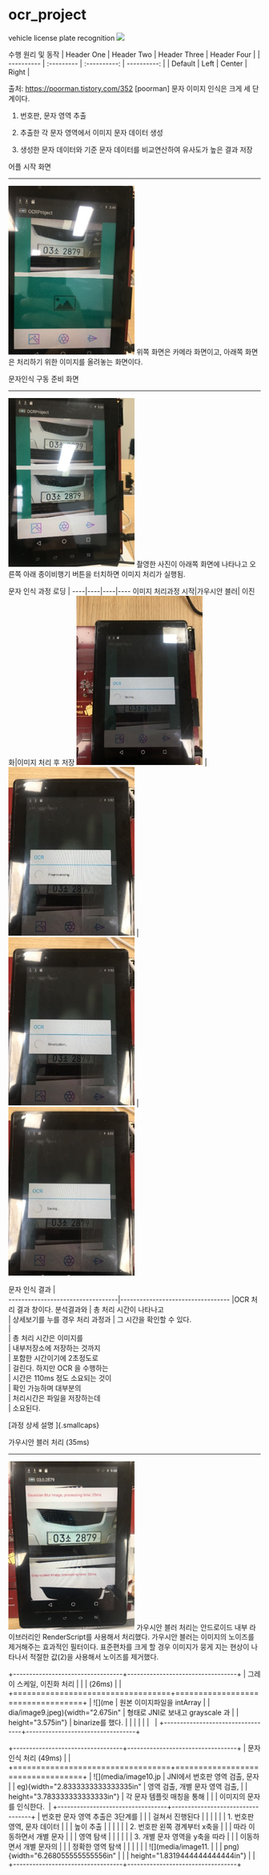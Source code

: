 # ocr_project
vehicle license plate recognition
<img src="https://user-images.githubusercontent.com/42017128/71764235-79fc5a00-2f28-11ea-9427-177215d19937.png">

수행 원리 및 동작
| Header One | Header Two | Header Three | Header Four | | ---------- | :--------- | :----------: | ----------: | | Default | Left | Center | Right |

출처: https://poorman.tistory.com/352 [poorman]
문자 이미지 인식은 크게 세 단계이다.

1.  번호판, 문자 영역 추출

2.  추출한 각 문자 영역에서 이미지 문자 데이터 생성

3.  생성한 문자 데이터와 기준 문자 데이터를 비교연산하여 유사도가 높은
    결과 저장

  어플 시작 화면                                                        
  --------------------------------------------------------------------- ---------------------------------------------------------------------------------------
  <img src="media/image1.jpg" width="50%" height="50%">
  위쪽 화면은 카메라 화면이고, 아래쪽 화면은 처리하기 위한 이미지를 올려놓는 화면이다. 

  문자인식 구동 준비 화면                                                 
  ----------------------------------------------------------------------- ---------------------------------------------------------------------------------------------------
  <img src="media/image2.jpg" width="50%" height="50%">
  촬영한 사진이 아래쪽 화면에 나타나고 오른쪽 아래 종이비행기 버튼을 터치하면 이미지 처리가 실행됨.

  문자 인식 과정 로딩  | 
  ----|----|----|----
  이미지 처리과정 시작|가우시안 블러| 이진화|이미지 처리 후 저장
   <img src="media/image3.jpg" width="50%" height="50%">  |  <img src="media/image4.jpg" width="50%" height="50%"> |   <img src="media/image5.jpg" width="50%" height="50%"> |   <img src="media/image6.jpg" width="50%" height="50%">


문자 인식 결과                   |                                  
----------------------------------|----------------------------------
                                  |OCR 처리 결과 창이다. 분석결과와 
                                  | 총 처리 시간이 나타나고          
                                  | 상세보기를 누를 경우 처리 과정과 
                                  | 그 시간을 확인할 수 있다.        
                                  |                                  
                                  | 총 처리 시간은 이미지를          
                                  | 내부저장소에 저장하는 것까지     
                                  | 포함한 시간이기에 2초정도로      
                                  | 걸린다. 하지만 OCR 을 수행하는   
                                  | 시간은 110ms 정도 소요되는 것이  
                                  | 확인 가능하며 대부분의           
                                  | 처리시간은 파일을 저장하는데     
                                  | 소요된다.                        


[과정 상세 설명 ]{.smallcaps}

  가우시안 블러 처리 (35ms)                                                           
  ----------------------------------------------------------------------------------- -----------------------------------------------------------------------------------------------------------------------------------------------------------------------------------------------------------------------------------------------------------
   <img src="media/image8.jpg" width="50%" height="50%">  가우시안 블러 처리는 안드로이드 내부 라이브러리인 RenderScript를 사용해서 처리했다. 가우시안 블러는 이미지의 노이즈를 제거해주는 효과적인 필터이다. 표준편차를 크게 할 경우 이미지가 뭉게 지는 현상이 나타나서 적절한 값(2)을 사용해서 노이즈를 제거했다.

+----------------------------------+----------------------------------+
| 그레이 스케일, 이진화 처리       |                                  |
| (26ms)                           |                                  |
+==================================+==================================+
| ![](me                           | 원본 이미지파일을 intArray       |
| dia/image9.jpeg){width="2.675in" | 형태로 JNI로 보내고 grayscale 과 |
| height="3.575in"}                | binarize를 했다.                 |
|                                  |                                  |
|                                  |                                  |
+----------------------------------+----------------------------------+

+----------------------------------+----------------------------------+
| 문자 인식 처리 (49ms)            |                                  |
+==================================+==================================+
| ![](media/image10.jp             | JNI에서 번호판 영역 검출, 문자   |
| eg){width="2.8333333333333335in" | 영역 검출, 개별 문자 영역 검출,  |
| height="3.783333333333333in"}    | 각 문자 템플릿 매칭을 통해       |
|                                  | 이미지의 문자를 인식한다.        |
+----------------------------------+----------------------------------+
| 번호판 문자 영역 추출은 3단계를  |                                  |
| 걸쳐서 진행된다                  |                                  |
|                                  |                                  |
| 1.  번호판 영역, 문자 데이터     |                                  |
|     높이 추출                    |                                  |
|                                  |                                  |
| 2.  번호판 왼쪽 경계부터 x축을   |                                  |
|     따라 이동하면서 개별 문자    |                                  |
|     영역 탐색                    |                                  |
|                                  |                                  |
| 3.  개별 문자 영역을 y축을 따라  |                                  |
|     이동하면서 개별 문자의       |                                  |
|     정확한 영역 탐색             |                                  |
|                                  |                                  |
| ![](media/image11.               |                                  |
| png){width="6.268055555555556in" |                                  |
| height="1.8319444444444444in"}   |                                  |
+----------------------------------+----------------------------------+
